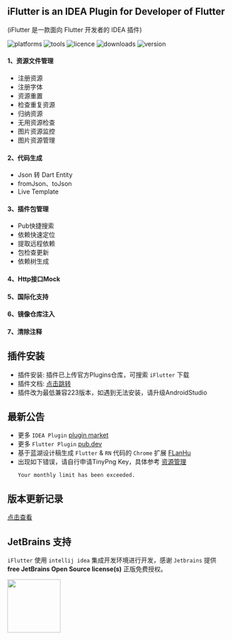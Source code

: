 <!-- Plugin description -->
## iFlutter is an IDEA Plugin for Developer of Flutter
(iFlutter 是一款面向 Flutter 开发者的 IDEA 插件)

![platforms](https://img.shields.io/badge/platforms-macos%20%7C%20windows%20%7C%20linux-blue)
![tools](https://img.shields.io/badge/idea-intellij_IDEA%20%7C%20AndroidStudio-blue)
![licence](https://img.shields.io/badge/licence-MIT-blue)
![downloads](https://img.shields.io/jetbrains/plugin/d/18457)
![version](https://img.shields.io/jetbrains/plugin/v/18457)

#### 1、资源文件管理
  - 注册资源
  - 注册字体
  - 资源重置
  - 检查重复资源
  - 归纳资源
  - 无用资源检查
  - 图片资源监控
  - 图片资源管理
#### 2、代码生成
  - Json 转 Dart Entity
  - fromJson、toJson
  - Live Template
#### 3、插件包管理
  - Pub快捷搜索
  - 依赖快速定位
  - 提取远程依赖
  - 包检查更新
  - 依赖树生成
#### 4、Http接口Mock
#### 5、国际化支持
#### 6、镜像仓库注入
#### 7、清除注释

<!-- Plugin description end -->

## 插件安装

- 插件安装: 插件已上传官方Plugins仓库，可搜索 `iFlutter` 下载
- 插件文档: [点击跳转](http://iflutter.toolu.cn)
- 插件改为最低兼容223版本，如遇到无法安装，请升级AndroidStudio

## 最新公告
- 更多 `IDEA Plugin` [plugin market](https://plugins.jetbrains.com/vendor/7b7d4de7-b78a-4773-9256-7fed831fd6bd)
- 更多 `Flutter Plugin` [pub.dev](https://pub.dev/publishers/iflutter.toolu.cn/packages)
- 基于蓝湖设计稿生成 `Flutter` & `RN` 代码的 `Chrome` 扩展  [FLanHu](https://github.com/YangLang116/FLanHu) 
- 出现如下错误，请自行申请TinyPng Key，具体参考 [资源管理](http://iflutter.toolu.cn/content/chapter-1/part-9.html)
  ```
  Your monthly limit has been exceeded.
  ```

## 版本更新记录

[点击查看](https://github.com/YangLang116/iFlutter/blob/main/CHANGELOG.md)

## JetBrains 支持

`iFlutter` 使用 `intellij idea` 集成开发环境进行开发，感谢 `Jetbrains` 提供 **free JetBrains Open Source license(s)** 正版免费授权。

<a href="https://www.jetbrains.com/?from=iFlutter" target="_blank">
  <img src="https://resources.jetbrains.com/storage/products/company/brand/logos/jb_beam.svg" width="120" align="middle"/>
</a>
